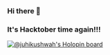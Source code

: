 ### Hi there 👋
### It's Hacktober time again!!!

<!--
**juhikushwah/juhikushwah** is a ✨ _special_ ✨ repository because its `README.md` (this file) appears on your GitHub profile.

Here are some ideas to get you started:

- 🔭 I’m currently working on ...
- 🌱 I’m currently learning ...
- 👯 I’m looking to collaborate on ...
- 🤔 I’m looking for help with ...
- 💬 Ask me about ...
- 📫 How to reach me: ...
- 😄 Pronouns: ...
- ⚡ Fun fact: ...
-->
[![@juhikushwah's Holopin board](https://holopin.io/api/user/board?user=juhikushwah)](https://holopin.io/@juhikushwah)
